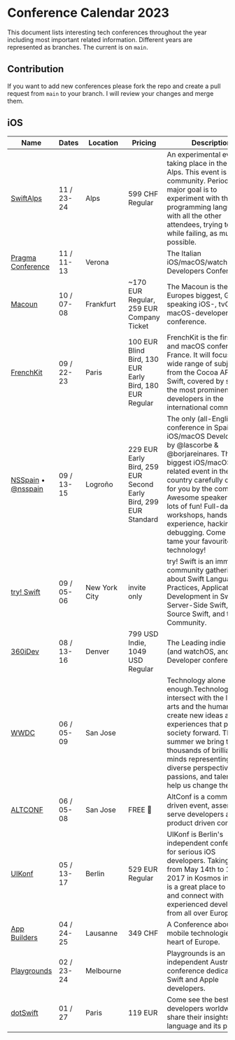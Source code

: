 # Conference Calendar 2023

This document lists interesting tech conferences throughout the year including most important related information. Different years are represented as branches. The current is on `main`.

## Contribution

If you want to add new conferences please fork the repo and create a pull request from `main` to your branch. I will review your changes and merge them.

## iOS

| Name                                                                          | Dates      | Location      | Pricing                                                         | Description                                                                                                                                                                                                                                                                                                                                      |
| ----------------------------------------------------------------------------- | ---------- | ------------- | --------------------------------------------------------------- | ------------------------------------------------------------------------------------------------------------------------------------------------------------------------------------------------------------------------------------------------------------------------------------------------------------------------------------------------ |
| [SwiftAlps](https://www.theswiftalps.com/)                                    | 11 / 23-24 | Alps          | 599 CHF Regular                                                 | An experimental event taking place in the Swiss Alps. This event is about community. Period. The major goal is to experiment with the Swift programming language with all the other attendees, trying to learn, while failing, as much as possible.                                                                                              |
| [Pragma Conference](http://www.pragmaconference.com)                          | 11 / 11-13 | Verona        |                                                                 | The Italian iOS/macOS/watchOS/tvOS Developers Conference                                                                                                                                                                                                                                                                                         |
| [Macoun](https://macoun.de)                                                   | 10 / 07-08 | Frankfurt     | ~170 EUR Regular, 259 EUR Company Ticket                        | The Macoun is the Europes biggest, German speaking iOS-, tvOS and macOS-developer conference.                                                                                                                                                                                                                                                    |
| [FrenchKit](http://frenchkit.fr)                                              | 09 / 22-23 | Paris         | 100 EUR Blind Bird, 130 EUR Early Bird, 180 EUR Regular         | FrenchKit is the first iOS and macOS conference in France. It will focus on a wide range of subjects, from the Cocoa APIs to Swift, covered by some of the most prominent developers in the international community.                                                                                                                             |
| [NSSpain](https://2017.nsspain.com) • [@nsspain](https://twitter.com/nsspain) | 09 / 13-15 | Logroño       | 229 EUR Early Bird, 259 EUR Second Early Bird, 299 EUR Standard | The only (all-English) conference in Spain for iOS/macOS Developers, by @lascorbe & @borjareinares. The biggest iOS/macOS related event in the country carefully crafted for you by the community! Awesome speakers and lots of fun! Full-day of workshops, hands-on experience, hacking and debugging. Come and tame your favourite technology! |
| [try! Swift](https://www.tryswift.co/events/2017/nyc/)                        | 09 / 05-06 | New York City | invite only                                                     | try! Swift is an immersive community gathering about Swift Language Best Practices, Application Development in Swift, Server-Side Swift, Open Source Swift, and the Swift Community.                                                                                                                                                             |
| [360iDev](http://360idev.com)                                                 | 08 / 13-16 | Denver        | 799 USD Indie, 1049 USD Regular                                 | The Leading indie iOS/Mac (and watchOS, and tvOS) Developer conference.                                                                                                                                                                                                                                                                          |
| [WWDC](https://developer.apple.com/wwdc)                                      | 06 / 05-09 | San Jose      |                                                                 | Technology alone is not enough.Technology must intersect with the liberal arts and the humanities, to create new ideas and experiences that push society forward. This summer we bring together thousands of brilliant minds representing many diverse perspectives, passions, and talents to help us change the world.                          |
| [ALTCONF](http://altconf.com)                                                 | 06 / 05-08 | San Jose      | FREE 🤑                                                         | AltConf is a community-driven event, assembled to serve developers and a product driven community.                                                                                                                                                                                                                                               |
| [UIKonf](http://www.uikonf.com)                                               | 05 / 13-17 | Berlin        | 529 EUR Regular                                                 | UIKonf is Berlin's independent conference for serious iOS developers. Taking place from May 14th to 17th 2017 in Kosmos in Berlin it is a great place to meet and connect with experienced developers from all over Europe.                                                                                                                      |
| [App Builders](https://www.appbuilders.ch)                                    | 04 / 24-25 | Lausanne      | 349 CHF                                                         | A Conference about mobile technologies in the heart of Europe.                                                                                                                                                                                                                                                                                   |
| [Playgrounds](http://www.playgroundscon.com)                                  | 02 / 23-24 | Melbourne     |                                                                 | Playgrounds is an independent Australian conference dedicated to Swift and Apple developers.                                                                                                                                                                                                                                                     |
| [dotSwift](https://www.dotswift.io)                                           | 01 / 27    | Paris         | 119 EUR                                                         | Come see the best Swift developers worldwide share their insights on the language and its platform.                                                                                                                                                                                                                                              |